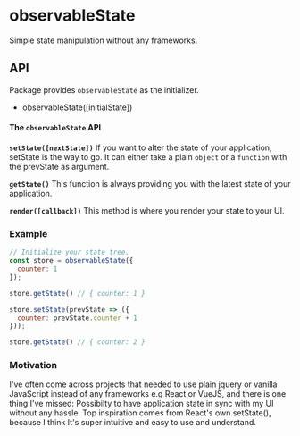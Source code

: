 # observableState
Simple state manipulation without any frameworks.

## API
Package provides `observableState` as the initializer.
- observableState([initialState])

#### The `observableState` API

<strong>`setState([nextState])`</strong>
If you want to alter the state of your application, setState is the way to go. It can either take a plain `object` or a `function` with the prevState as argument.

<strong>`getState()`</strong>
This function is always providing you with the latest state of your application.

<strong>`render([callback])`</strong>
This method is where you render your state to your UI.

### Example
```js
// Initialize your state tree.
const store = observableState({
  counter: 1
});

store.getState() // { counter: 1 }

store.setState(prevState => ({
  counter: prevState.counter + 1
}));

store.getState() // { counter: 2 }
```

### Motivation
I've often come across projects that needed to use plain jquery or vanilla JavaScript instead of any frameworks e.g React or VueJS, and there is one thing I've missed: Possibilty to have application state in sync with my UI without any hassle. Top inspiration comes from React's own setState(), because I think It's super intuitive and easy to use and understand.
